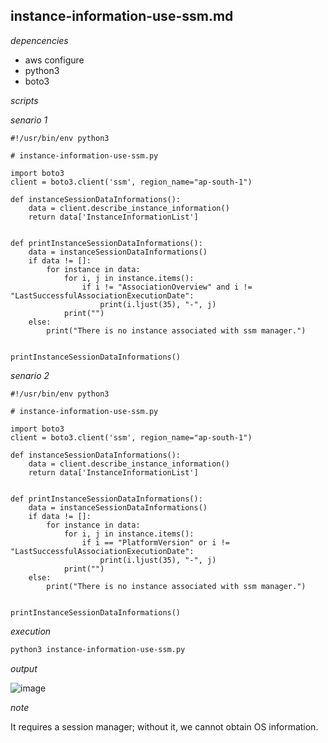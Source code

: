 ## instance-information-use-ssm.md

_depencencies_

* aws configure
* python3
* boto3

_scripts_


_senario 1_

```python3
#!/usr/bin/env python3

# instance-information-use-ssm.py

import boto3
client = boto3.client('ssm', region_name="ap-south-1")

def instanceSessionDataInformations():
    data = client.describe_instance_information()
    return data['InstanceInformationList']


def printInstanceSessionDataInformations():
    data = instanceSessionDataInformations()
    if data != []:
        for instance in data:
            for i, j in instance.items():
                if i != "AssociationOverview" and i != "LastSuccessfulAssociationExecutionDate":
                    print(i.ljust(35), "-", j)
            print("")
    else:
        print("There is no instance associated with ssm manager.")


printInstanceSessionDataInformations()

```

_senario 2_

```python3
#!/usr/bin/env python3

# instance-information-use-ssm.py

import boto3
client = boto3.client('ssm', region_name="ap-south-1")

def instanceSessionDataInformations():
    data = client.describe_instance_information()
    return data['InstanceInformationList']


def printInstanceSessionDataInformations():
    data = instanceSessionDataInformations()
    if data != []:
        for instance in data:
            for i, j in instance.items():
                if i == "PlatformVersion" or i != "LastSuccessfulAssociationExecutionDate":
                    print(i.ljust(35), "-", j)
            print("")
    else:
        print("There is no instance associated with ssm manager.")


printInstanceSessionDataInformations()

```


_execution_

```bash
python3 instance-information-use-ssm.py
```

_output_

![image](https://user-images.githubusercontent.com/57703276/178131431-3526cead-3184-42dc-bee4-cf53c24b6271.png)

_note_

It requires a session manager; without it, we cannot obtain OS information.
